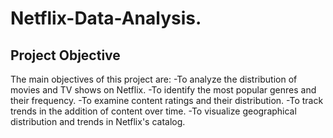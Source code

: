 # Netflix-Data-Analysis.
## Project Objective
The main objectives of this project are:
-To analyze the distribution of movies and TV shows on Netflix.
-To identify the most popular genres and their frequency.
-To examine content ratings and their distribution.
-To track trends in the addition of content over time.
-To visualize geographical distribution and trends in Netflix's catalog.
